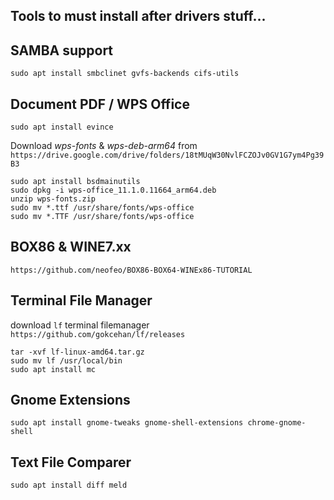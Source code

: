 ## Tools to must install after drivers stuff...

## SAMBA support
`sudo apt install smbclinet gvfs-backends cifs-utils`

## Document PDF / WPS Office
`sudo apt install evince`

Download _wps-fonts_ & _wps-deb-arm64_ from `https://drive.google.com/drive/folders/18tMUqW30NvlFCZOJv0GV1G7ym4Pg39B3`
```
sudo apt install bsdmainutils
sudo dpkg -i wps-office_11.1.0.11664_arm64.deb
unzip wps-fonts.zip
sudo mv *.ttf /usr/share/fonts/wps-office
sudo mv *.TTF /usr/share/fonts/wps-office
```

## BOX86 & WINE7.xx
`https://github.com/neofeo/BOX86-BOX64-WINEx86-TUTORIAL`

## Terminal File Manager
download `lf` terminal filemanager `https://github.com/gokcehan/lf/releases` 
```
tar -xvf lf-linux-amd64.tar.gz
sudo mv lf /usr/local/bin
sudo apt install mc
```

## Gnome Extensions 
```
sudo apt install gnome-tweaks gnome-shell-extensions chrome-gnome-shell
```

## Text File Comparer
```
sudo apt install diff meld
```
